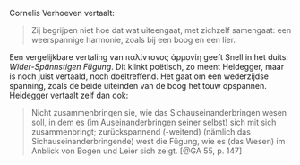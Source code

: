 Cornelis Verhoeven vertaalt:

> Zij begrijpen niet hoe dat wat uiteengaat, met zichzelf samengaat: een weerspannige harmonie, zoals bij een boog en een lier.

Een vergelijkbare vertaling van παλίντονος ἁρμονίη geeft Snell in het duits: *Wider-Spännstigen Fügung*. Dit klinkt poëtisch, zo meent Heidegger, maar is noch juist vertaald, noch doeltreffend. Het gaat om een wederzijdse spanning, zoals de beide uiteinden van de boog het touw opspannen. Heidegger vertaalt zelf dan ook:

> Nicht zusammenbringen sie, wie das Sichauseinanderbringen wesen soll, in dem es (im Auseinanderbringen seiner selbst) sich mit sich zusammenbringt; zurückspannend (-weitend) (nämlich das Sichauseinanderbringende) west die Fügung, wie es (das Wesen) im Anblick von Bogen und Leier sich zeigt. [@GA 55, p. 147]